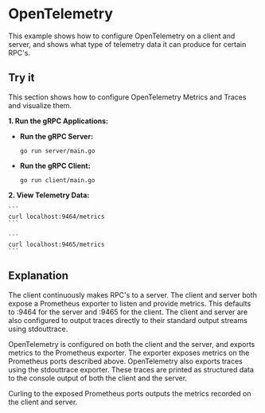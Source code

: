 # OpenTelemetry

This example shows how to configure OpenTelemetry on a client and server, and shows what type of telemetry data it can produce for certain RPC's.

## Try it

This section shows how to configure OpenTelemetry Metrics and Traces and visualize them.

**1. Run the gRPC Applications:**

* **Run the gRPC Server:**

    ```
    go run server/main.go
    ```

* **Run the gRPC Client:**

    ```
    go run client/main.go
    ```

**2. View Telemetry Data:**

    ```
    curl localhost:9464/metrics
    ```

    ```
    curl localhost:9465/metrics
    ```

## Explanation

The client continuously makes RPC's to a server. The client and server both expose a Prometheus exporter to listen and provide metrics. This defaults to :9464 for the server and :9465 for the client. The client and server are also configured to output traces directly to their standard output streams using stdouttrace.

OpenTelemetry is configured on both the client and the server, and exports metrics to the Prometheus exporter. The exporter exposes metrics on the Prometheus ports described above. OpenTelemetry also exports traces using the stdouttrace exporter. These traces are printed as structured data to the console output of both the client and the server.

Curling to the exposed Prometheus ports outputs the metrics recorded on the client and server.
